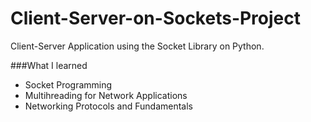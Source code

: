 # Client-Server-on-Sockets-Project
Client-Server Application using the Socket Library on Python.

###What I learned

 - Socket Programming
 - Multihreading for Network Applications
 - Networking Protocols and Fundamentals

